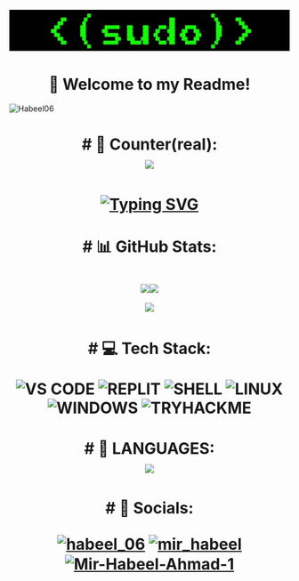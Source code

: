 ![MasterHead](banner.jpg)
<h1 align="center"> 👋 Welcome to my Readme!</h1>
<p align="left"> <img src="https://komarev.com/ghpvc/?username=Habeel06&label=Profile%20views&color=00FF00&style=flat" alt="Habeel06" /> </p>

<h1 align="center"> # 👀 Counter(real):

<br>
  <img src="https://profile-counter.glitch.me/Habeel06/count.svg" />
</h1>

<h1 align = "center">
<a href="https://git.io/typing-svg"><img src="https://readme-typing-svg.herokuapp.com?font=Fira+Code&size=75&duration=1500&pause=600&color=FF0000&background=000000EE&center=true&vCenter=true&multiline=true&width=1920&height=384&lines=Hi!;My+name+is+Habeel!;I+am+a+Web+Developer+and+an;+Ethical+Hacker!" alt="Typing SVG" /></a>
</h1>

<h1 align="center"> # 📊 GitHub Stats: 

![](https://github-readme-stats.vercel.app/api?username=Habeel06&theme=vision-friendly-dark&hide_border=true&include_all_commits=true&count_private=true)![](https://github-readme-streak-stats.herokuapp.com/?user=Habeel06&theme=vision-friendly-dark&hide_border=true&include_all_commits=true&count_private=true)<br/>![](https://github-readme-stats.vercel.app/api/top-langs/?username=Habeel06&theme=vision-friendly-dark&hide_border=true&include_all_commits=true&count_private=false&layout=compact)
<h1 align="center"> 
# 💻 Tech Stack:
	
![VS CODE](https://img.shields.io/badge/VS_CODE-3670A0?style=for-the-badge&logo=VS_CODE&logoColor=ffdd54) ![REPLIT](https://img.shields.io/badge/replit-%23E34F26.svg?style=for-the-badge&logo=replit&logoColor=white) ![SHELL](https://img.shields.io/badge/powershell-%23323330.svg?style=for-the-badge&logo=powershell&logoColor=%23F7DF1E) ![LINUX](https://img.shields.io/badge/linux-%23026AA7.svg?style=for-the-badge&logo=linux&logoColor=white) ![WINDOWS](https://img.shields.io/badge/-windows-00979D?style=for-the-badge&logo=windows&logoColor=white) ![TRYHACKME](https://img.shields.io/badge/-tryhackme-C51A4A?style=for-the-badge&logo=tryhackme) 
<!--<h2 align="center">My Github Statistics</h2>
<div align="center">
<img alt ="stats" src="https://github-readme-stats.vercel.app/api?username=Habeel06&show_icons=true&locale=en&theme=tokyonight&hide_border=true&include_all_commits=true">
  <br>
  <img src="https://github-readme-streak-stats.herokuapp.com/?user=Habeel06&theme=tokyonight&hide_border=true">
  <br>
  <img src='https://github-readme-stats.vercel.app/api/top-langs?username=Habeel06&hide=css&layout=compact&theme=tokyonight&hide_border=true'>
</div>-->

 <h1 align="center"># 📝 LANGUAGES:
 <div align="center">

  <img src="https://skillicons.dev/icons?i=css,html,python">
</div>

<h1 align="center"># 📱 Socials:
<p align="center">
<a href="https://twitter.com/habeel_06" target="blank"><img align="center" src="https://raw.githubusercontent.com/rahuldkjain/github-profile-readme-generator/master/src/images/icons/Social/twitter.svg" alt="habeel_06" height="30" width="40" /></a>
<a href="https://instagram.com/mir_habeel" target="blank"><img align="center" src="https://raw.githubusercontent.com/rahuldkjain/github-profile-readme-generator/master/src/images/icons/Social/instagram.svg" alt="mir_habeel" height="30" width="40" /></a>
<a href="https://www.quora.com/profile/Mir-Habeel-Ahmad-1" target="blank"><img align="center" src="https://cdn-icons-png.flaticon.com/512/174/174865.png" alt="Mir-Habeel-Ahmad-1" height="35" width="40" /></a>	
</p>

<!-- ## 📱 Socials
<p align="center">
	<a href="https://www.quora.com/profile/Mir-Habeel-Ahmad-1">
		<img src="https://img.shields.io/badge/Quora-informational?style=social&logo=quora"/>
	</a>
	<a href="https://replit.com/@habeel">
		<img src="https://img.shields.io/badge/Replit-informational?style=social&logo=replit"/>
	</a>
	<a href="https://github.com/Habeel06">
		<img src="https://img.shields.io/badge/Github-informational?style=social&logo=github"/>
	</a>
</p> -->



